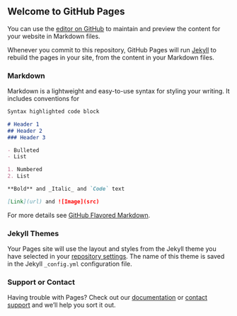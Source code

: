 <head>
               <script src="https://cdn.plot.ly/plotly-latest.min.js"></script>
</head>
<div id="myDivCases" style="width:1000px;height:800px;"></div>
<div id="myDiv1"></div>
<div id="myDiv2"></div>

<script>
Plotly.d3.csv("https://raw.githubusercontent.com/flobrec/plotly/master/data_cantons.csv", function(err, rows){
	
	  function filter_and_unpack(rows, key, date) {
	  return rows.filter(row => row['Date'] == date).map(row => row[key])
	  }
	
	  var frames = []
	  var slider_steps = []
	  
	  max_cases = Plotly.d3.max(rows, function(d) { return d.Cases; })
	  max_cases = Math.ceil(max_cases/200)*200
	  
	  min_date_str = Plotly.d3.min(rows, function(d) { return d.Date; })
	  max_date_str = Plotly.d3.max(rows, function(d) { return d.Date; })
	  
	  
	  var n = 17
	  var curr_date = new Date(min_date_str)
    var max_date = new Date(max_date_str)
	  var i=0
	  while (curr_date <= max_date) {
	    num_str = curr_date.toISOString().substr(0,10)
	    var z = filter_and_unpack(rows, 'Cases', num_str)
	    var locations = filter_and_unpack(rows, 'Canton', num_str)
	    frames[i] = {data: [{z: z, locations: locations, text: locations}], name: num_str}
	    slider_steps.push ({
	        label: num_str,
	        method: "animate",
	        args: [[num_str], {
	            mode: "immediate",
	            transition: {duration: 300},
	            frame: {duration: 300}
	          }
	        ]
	      })
	    curr_date.setDate(curr_date.getDate() + 1)
      i++
	  }
	
	var data = [{
	      type: "choroplethmapbox",
	      geojson: "https://raw.githubusercontent.com/flobrec/plotly/master/swiss_cantons.json",
	      locations: frames[0].data[0].locations,
	      z: frames[0].data[0].z,
	      text: frames[0].data[0].locations,
	      zauto: false,
	      zmin: 0,
	      zmax: max_cases
	
	}];
	  
	var config = {mapboxAccessToken: "pk.eyJ1IjoiZmxvYnJlY2h0IiwiYSI6ImNrODRoaHI0bzE5bWYzdG1zMTZ4NmYxZTUifQ.vrpEIGfPE92RFKgQnYbPxA"};  
	  
	var layout = {
    paper_bgcolor: 'darkgray',
	    title: 'World Life Expectency<br>1952 - 2007',
	    mapbox: {style:'carto-darkmatter', center: {lon: 8.3, lat: 47.05}, zoom: 6.5},
	              width: 1000, height:800,
	    geo:{
	       scope: 'world',
	       countrycolor: 'rgb(255, 255, 255)',
	       showland: true,
	       landcolor: 'rgb(217, 217, 217)',
	       showlakes: true,
	       lakecolor: 'rgb(255, 255, 255)',
	       subunitcolor: 'rgb(255, 255, 255)',
	       lonaxis: {},
	       lataxis: {}
	    },
	    updatemenus: [{
	      x: 0.1,
	      y: 0,
	      yanchor: "top",
	      xanchor: "right",
	      showactive: false,
	      direction: "left",
	      type: "buttons",
	      pad: {"t": 87, "r": 10},
	      buttons: [{
	        method: "animate",
	        args: [null, {
	          fromcurrent: true,
	          transition: {
	            duration: 200,
	          },
	          frame: {
	            duration: 500
	          }
	        }],
	        label: "Play"
	      }, {
	        method: "animate",
	        args: [
	          [null],
	          {
	            mode: "immediate",
	            transition: {
	              duration: 0
	            },
	            frame: {
	              duration: 0
	            }
	          }
	        ],
	        label: "Pause"
	      }]
	    }],
	    sliders: [{
	      active: 0,
	      steps: slider_steps,
	      x: 0.1,
	      len: 0.9,
	      xanchor: "left",
	      y: 0,
	      yanchor: "top",
	      pad: {t: 50, b: 10},
	      currentvalue: {
	        visible: true,
	        prefix: "Date:",
	        xanchor: "right",
	        font: {
	          size: 20,
	          color: "#666"
	        }
	      },
	      transition: {
	        duration: 300,
	        easing: "cubic-in-out"
	      }
	    }]
	};
	  
	
	Plotly.newPlot('myDivCases', data, layout,config).then(function() {
	    Plotly.addFrames('myDivCases', frames);
	  });
	});
</script>
## Welcome to GitHub Pages

You can use the [editor on GitHub](https://github.com/flobrec/plotly/edit/master/README.md) to maintain and preview the content for your website in Markdown files.

Whenever you commit to this repository, GitHub Pages will run [Jekyll](https://jekyllrb.com/) to rebuild the pages in your site, from the content in your Markdown files.

### Markdown

Markdown is a lightweight and easy-to-use syntax for styling your writing. It includes conventions for

```markdown
Syntax highlighted code block

# Header 1
## Header 2
### Header 3

- Bulleted
- List

1. Numbered
2. List

**Bold** and _Italic_ and `Code` text

[Link](url) and ![Image](src)
```

For more details see [GitHub Flavored Markdown](https://guides.github.com/features/mastering-markdown/).

### Jekyll Themes

Your Pages site will use the layout and styles from the Jekyll theme you have selected in your [repository settings](https://github.com/flobrec/plotly/settings). The name of this theme is saved in the Jekyll `_config.yml` configuration file.

### Support or Contact

Having trouble with Pages? Check out our [documentation](https://help.github.com/categories/github-pages-basics/) or [contact support](https://github.com/contact) and we’ll help you sort it out.
